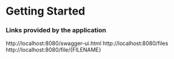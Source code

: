 # Getting Started

### Links provided by the application
http://localhost:8080/swagger-ui.html
http://localhost:8080/files
http://localhost:8080/file/{FILENAME}


